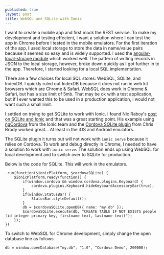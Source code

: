 ```yaml
---
published: true
layout: post
title: WebSQL and SQLite with Ionic
---
```


I want to create a mobile app and first mock the REST service.  To make my development and testing effecient, I want a solution where I can test the app in Chrome before I tested in the mobile emulators.  For the first iteration of the app, I used local storage to store the data in name/value pairs because it seemed so easy and is widely supported.  I used the [angular-local-storage module](https://github.com/agrublev/angularLocalStorage) which worked well.  The pattern of writing records in JSON to the local storage, however, broke down quickly as I got further in to the app.  Therefore, I started looking for a local SQL implementation.

There are a few choices for local SQL stores:  WebSQL, SQLite, and IndexDB. I quickly ruled out IndexDB because it does not run in web kit browsers which are Chrome & Safari.  WebSQL does work in Chrome & Safari, but has a size limit of 5mb.  That may be ok with a test application, but if I ever wanted this to be used in a production application, I would not want such a small limit.

I settled on trying to get SQLite to work with Ionic.  I found Nic Raboy's [post on SQLite and Ionic](https://blog.nraboy.com/2014/11/use-sqlite-instead-local-storage-ionic-framework/) and that was a great starting point.  His example using [ngCordova](http://ngcordova.com/) from the Ionic team and the [Cordova SQLite plugin](https://github.com/brodysoft/Cordova-SQLitePlugin) from Chris Brody worked great...  At least in the iOS and Android emulators.  

The SQLite plugin it turns out will not work with `ionic serve` because it relies on Cordova.   To work and debug directly in Chrome,  I needed to have a solution to work with `ionic serve`.  The solution ends up using WebSQL for local development and to switch over to SQLite for production.

Below is the code for SQLite.  This will work in the emulators.

```
.run(function($ionicPlatform, $cordovaSQLite) {
    $ionicPlatform.ready(function() {
        if(window.cordova && window.cordova.plugins.Keyboard) {
            cordova.plugins.Keyboard.hideKeyboardAccessoryBar(true);
        }
        if(window.StatusBar) {
            StatusBar.styleDefault();
        }
        db = $cordovaSQLite.openDB({ name: "my.db" });
        $cordovaSQLite.execute(db, "CREATE TABLE IF NOT EXISTS people (id integer primary key, firstname text, lastname text)");
    });
})
```

To switch to WebSQL for Chrome development, simply change the open database line as follows.

```
db = window.openDatabase("my.db", "1.0", "Cordova Demo", 200000);
```